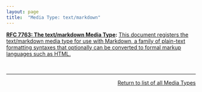 ```yaml
---
layout: page
title:  "Media Type: text/markdown"
---
```


**[RFC 7763: The text/markdown Media Type](/specs/IETF/RFC/7763 "This document registers the text/markdown media type for use with Markdown, a family of plain-text formatting syntaxes that optionally can be converted to formal markup languages such as HTML."):** [This document registers the text/markdown media type for use with Markdown, a family of plain-text formatting syntaxes that optionally can be converted to formal markup languages such as HTML.](http://tools.ietf.org/html/rfc7763)

<br/>
<hr/>

<p style="text-align: right"><a href="../media-types">Return to list of all Media Types</a></p>